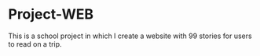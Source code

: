 # Project-WEB

This is a school project in which I create a website with 99 stories for users to read on a trip.